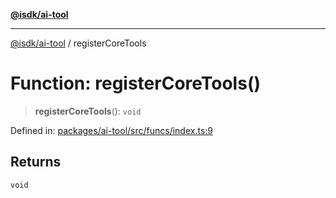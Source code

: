 [**@isdk/ai-tool**](../README.md)

***

[@isdk/ai-tool](../globals.md) / registerCoreTools

# Function: registerCoreTools()

> **registerCoreTools**(): `void`

Defined in: [packages/ai-tool/src/funcs/index.ts:9](https://github.com/isdk/ai-tool.js/blob/077730e62e6c723611b64a587e36b69766741af4/src/funcs/index.ts#L9)

## Returns

`void`
